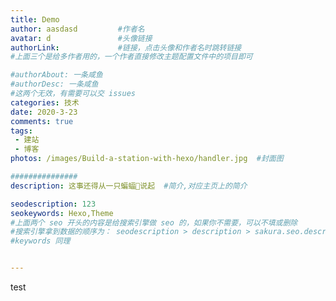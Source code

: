 ```yaml
---
title: Demo
author: aasdasd         #作者名
avatar: d               #头像链接
authorLink:             #链接，点击头像和作者名时跳转链接
#上面三个是给多作者用的，一个作者直接修改主题配置文件中的项目即可

#authorAbout: 一条咸鱼     
#authorDesc: 一条咸鱼
#这两个无效，有需要可以交 issues
categories: 技术
date: 2020-3-23
comments: true
tags: 
 - 建站
 - 博客
photos: /images/Build-a-station-with-hexo/handler.jpg  #封面图

###############
description: 这事还得从一只蝙蝠🦇说起  #简介,对应主页上的简介

seodescription: 123
seokeywords: Hexo,Theme
#上面两个 seo 开头的内容是给搜索引擎做 seo 的，如果你不需要，可以不填或删除
#搜索引擎拿到数据的顺序为： seodescription > description > sakura.seo.description(主题配置文件中)
#keywords 同理


---
```


test